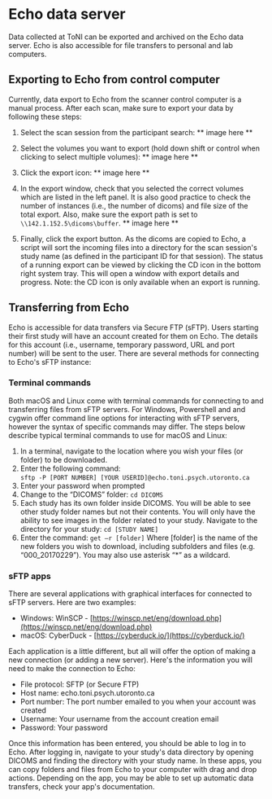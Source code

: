 # Echo data server

Data collected at ToNI can be exported and archived on the Echo data server. Echo is also accessible for file transfers to personal and lab computers.

## Exporting to Echo from control computer
Currently, data export to Echo from the scanner control computer is a manual process. After each scan, make sure to export your data by following these steps:

1. Select the scan session from the participant search:
** image here **

2. Select the volumes you want to export (hold down shift or control when clicking to select multiple volumes):
** image here **

3. Click the export icon:
** image here **

4. In the export window, check that you selected the correct volumes which are listed in the left panel. It is also good practice to check the number of instances (i.e., the number of dicoms) and file size of the total export. Also, make sure the export path is set to `\\142.1.152.5\dicoms\buffer`.
** image here **

5. Finally, click the export button. As the dicoms are copied to Echo, a script will sort the incoming files into a directory for the scan session's study name (as defined in the participant ID for that session). The status of a running export can be viewed by clicking the CD icon in the bottom right system tray. This will open a window with export details and progress. Note: the CD icon is only available when an export is running. 

## Transferring from Echo 
Echo is accessible for data transfers via Secure FTP (sFTP). Users starting their first study will have an account created for them on Echo. The details for this account (i.e., username, temporary password, URL and port number) will be sent to the user. There are several methods for connecting to Echo's sFTP instance: 

### Terminal commands
Both macOS and Linux come with terminal commands for connecting to and transferring files from sFTP servers. For Windows, Powershell and and cygwin offer command line options for interacting with sFTP servers, however the syntax of specific commands may differ. The steps below describe typical terminal commands to use for macOS and Linux:

1. In a terminal, navigate to the location where you wish your files (or folder) to be downloaded.
2. Enter the following command: <br /> `sftp -P [PORT NUMBER] [YOUR USERID]@echo.toni.psych.utoronto.ca`
3. Enter your password when prompted
4. Change to the “DICOMS” folder: `cd DICOMS`
5. Each study has its own folder inside DICOMS. You will be able to see other study folder names but not their contents. You will only have the ability to see images in the folder related to your study. Navigate to the directory for your study: `cd [STUDY NAME]`
6. Enter the command: `get –r [folder]`
Where [folder] is the name of the new folders you wish to download, including subfolders and files (e.g. “000_20170229”). You may also use asterisk “*” as a wildcard.

### sFTP apps
There are several applications with graphical interfaces for connected to sFTP servers. Here are two examples:

* Windows: WinSCP - [https://winscp.net/eng/download.php](https://winscp.net/eng/download.php)
* macOS: CyberDuck - [https://cyberduck.io/](https://cyberduck.io/)

Each application is a little different, but all will offer the option of making a new connection (or adding a new server). Here's the information you will need to make the connection to Echo:

* File protocol: SFTP (or Secure FTP)
* Host name: echo.toni.psych.utoronto.ca
* Port number: The port number emailed to you when your account was created
* Username: Your username from the account creation email
* Password: Your password

Once this information has been entered, you should be able to log in to Echo. After logging in, navigate to your study's data directory by opening DICOMS and finding the directory with your study name. In these apps, you can copy folders and files from Echo to your computer with drag and drop actions. Depending on the app, you may be able to set up automatic data transfers, check your app's documentation. 


